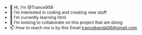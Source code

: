 - 👋 Hi, I’m @Trance958
- 👀 I’m interested in coding and creating new stuff
- 🌱 I’m currently learning html
- 💞️ I’m looking to collaborate on this project that am doing
- 📫 How to reach me is by this Email trancebanda06@gmail.com

<!---
Trance958/Trance958 is a ✨ special ✨ repository because its `README.md` (this file) appears on your GitHub profile.
You can click the Preview link to take a look at your changes.
--->
